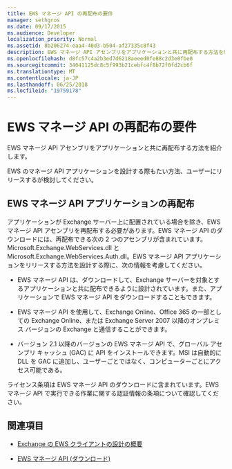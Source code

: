 ```yaml
---
title: EWS マネージ API の再配布の要件
manager: sethgros
ms.date: 09/17/2015
ms.audience: Developer
localization_priority: Normal
ms.assetid: 8b206274-eaa4-40d3-b504-af27335c8f43
description: EWS マネージ API アセンブリをアプリケーションと共に再配布する方法を紹介します。
ms.openlocfilehash: d8fc57c4a2b3ed7d6218aeeed0fe88c2d3e0fbe0
ms.sourcegitcommit: 34041125dc8c5f993b21cebfc4f8b72f0fd2cb6f
ms.translationtype: MT
ms.contentlocale: ja-JP
ms.lasthandoff: 06/25/2018
ms.locfileid: "19759178"
---
```

# <a name="redistribution-requirements-for-the-ews-managed-api"></a>EWS マネージ API の再配布の要件

EWS マネージ API アセンブリをアプリケーションと共に再配布する方法を紹介します。
  
EWS のマネージ API アプリケーションを設計する際もたい方法、ユーザーにリリースするが検討してください。 
  
## <a name="redistributing-your-ews-managed-api-application"></a>EWS マネージ API アプリケーションの再配布

アプリケーションが Exchange サーバー上に配置されている場合を除き、EWS マネージ API アセンブリを再配布する必要があります。EWS マネージ API のダウンロードには、再配布できる次の 2 つのアセンブリが含まれています。Microsoft.Exchange.WebServices.dll と Microsoft.Exchange.WebServices.Auth.dll。EWS マネージ API アプリケーションをリリースする方法を設計する際に、次の情報を考慮してください。
  
- EWS マネージ API は、ダウンロードして、Exchange サーバーを対象とするアプリケーションと共に配布できるように設計されています。また、アプリケーションで EWS マネージ API をダウンロードすることもできます。
    
- EWS マネージ API を使用して、Exchange Online、Office 365 の一部としての Exchange Online、または Exchange Server 2007 以降のオンプレミス バージョンの Exchange と通信することができます。
    
- バージョン 2.1 以降のバージョンの EWS マネージ API で、グローバル アセンブリ キャッシュ (GAC) に API をインストールできます。MSI は自動的に DLL を GAC に追加し、ユーザーごとではなく、コンピューターごとにアクセス可能である。
    
ライセンス条項は EWS マネージ API のダウンロードに含まれています。EWS マネージ API で実行できる作業に関する認証情報の条項について確認してください。
  
## <a name="see-also"></a>関連項目


- [Exchange の EWS クライアントの設計の概要](ews-client-design-overview-for-exchange.md)
    
- [EWS マネージ API (ダウンロード)](http://aka.ms/ews-managed-api-readme)
    

